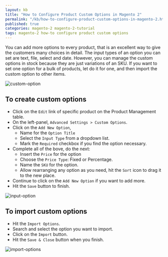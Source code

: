```yaml
---
layout: kb
title: "How to Configure Product Custom Options in Magento 2"
permalink: "/kb/how-to-configure-product-custom-options-in-magento-2.html"
published: true
categories: magento-2 magento-2-tutorial
tags: magento-2 how-to configure product custom options
---
```


You can add more options to every product, that is an excellent way to give the customers many choices in detail. The input types of an option you can set are text, file, select and date. However, you can manage the custom options in stock because they are just variations of an SKU. If you want to set one option for a bulk of products, let do it for one, and then import the custom option to other items.

![custom-option](https://lh5.googleusercontent.com/r9m_CX5Vxh-Z7HxvqonbZnonmGpaTHwMo5PqkNi4C5DpPzWBV9rx6YBsp-PtxjWHzv9qIGGH2VdYBxyR2IbXVOE8JWafZ1l3XFEegq36G6Ol3uOh03omknhSk4UCeWik5iThpIaj)

## To create custom options
* Click on the `Edit` link of specific product on the Product Management table.
* On the left-panel, `Advanced Settings > Custom Options`.
* Click on the `Add New Option`,
  * Name for the `Option Title`
  * Select the `Input Type` from a dropdown list.
  * Mark the `Required` checkbox if you find the option necessary. 
* Complete all of the bove, do the next:
  * Insert the `Price` for the option
  * Choose the `Price Type`: Fixed or Percentage.
  * Name the `SKU` for the option.
  * Allow rearranging any option as you need, hit the `Sort` icon to drag it to the new place.
* Continue to click on the `Add New Option` if you want to add more.
* Hit the `Save` button to finish.

![input-option](https://lh6.googleusercontent.com/CfQ2eYNzRTGDGi18yy5nS-dbtLPlMNJxkAEMkWDFgMapVdvRxPaptZ8vywwX_Zc_JJ79bmkiCvtClx9h1HQNquczkJIkDy48HJBka8S8fe3uLzCj4ccNHmBFfIn2SQREYuaS9NKX)

## To import custom options
* Hit the `Import Options`.
* Search and select the option you want to import.
* Click on the `Import` button.
* Hit the `Save & Close` button when you finish.

![import-options](https://lh5.googleusercontent.com/NPLGLJAM_PzAQgXFuSystzuNOs-08aTmodNkVsvc2GMelMopr6k2BuH54haNSlC6AT-_KKQfcjiuqJeoNFW5GdxwT3_EYqNzYOPjRcWgY6LoDTzIiYR3pJbPW2FziIM2qr7bPQ1P)
